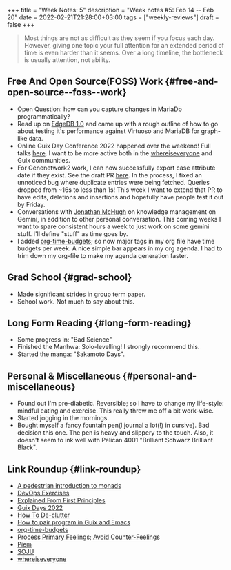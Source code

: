 +++
title = "Week Notes: 5"
description = "Week notes #5: Feb 14 -- Feb 20"
date = 2022-02-21T21:28:00+03:00
tags = ["weekly-reviews"]
draft = false
+++

> Most things are not as difficult as they seem if you focus each day.
> However, giving one topic your full attention for an extended period
> of time is even harder than it seems.  Over a long timeline, the
> bottleneck is usually attention, not ability.


## Free And Open Source(FOSS) Work {#free-and-open-source--foss--work}

-   Open Question: how can you capture changes in MariaDb
    programmatically?
-   Read up on [EdgeDB 1.0](https://www.edgedb.com/blog/edgedb-1-0) and came up with a rough outline of how to go
    about testing it's performance against Virtuoso and MariaDB for
    graph-like data.
-   Online Guix Day Conference 2022 happened over the weekend!  Full
    talks [here](https://guix.gnu.org/blog/2022/online-guix-days-2022-announcement-2/).  I want to be more active both in the [whereiseveryone](https://git.sr.ht/~whereiseveryone/)
    and Guix communities.
-   For Genenetwork2 work, I can now successfully export case attribute
    date if they exist.  See the draft PR [here](https://github.com/genenetwork/genenetwork3/pull/77).  In the process, I fixed
    an unnoticed bug where duplicate entries were being fetched.
    Queries dropped from ~16s to less than 1s!  This week I want to
    extend that PR to have edits, deletions and insertions and hopefully
    have people test it out by Friday.
-   Conversations with [Jonathan McHugh](https://fosdem.org/2022/schedule/speaker/jonathan%5Fmchugh/) on knowledge management on
    Gemini, in addition to other personal conversation.  This coming
    weeks I want to spare consistent hours a week to just work on some
    gemini stuff.  I'll define "stuff" as time goes by.
-   I added [org-time-budgets](https://github.com/BonfaceKilz/emacs.d/commit/354b2cf78ad3a858fe5d26b385d85a43a3783ee4); so now major tags in my org file have time
    budgets per week.  A nice simple bar appears in my org agenda.  I
    had to trim down my org-file to make my agenda generation faster.


## Grad School {#grad-school}

-   Made significant strides in group term paper.
-   School work.  Not much to say about this.


## Long Form Reading {#long-form-reading}

-   Some progress in: "Bad Science"
-   Finished the Manhwa: Solo-levelling!  I strongly recommend this.
-   Started the manga: "Sakamoto Days".


## Personal & Miscellaneous {#personal-and-miscellaneous}

-   Found out I'm pre-diabetic. Reversible; so I have to change my
    life-style: mindful eating and exercise.  This really threw me off a
    bit work-wise.
-   Started jogging in the mornings.
-   Bought myself a fancy fountain pen(I journal a lot(!) in cursive).
    Bad decision this one.  The pen is heavy and slippery to the touch.
    Also, it doesn't seem to ink well with Pelican 4001 "Brilliant
    Schwarz Brilliant Black".


## Link Roundup {#link-roundup}

-   [A pedestrian introduction to monads](https://simon.tournier.info/posts/2021-02-03-monad.html)
-   [DevOps Exercises](https://github.com/bregman-arie/devops-exercises)
-   [Explained From First Principles](https://explained-from-first-principles.com/)
-   [Guix Days 2022](https://guix.gnu.org/blog/2022/online-guix-days-2022-announcement-2/)
-   [How To De-clutter](https://www.bonfacemunyoki.com/post/2022-02-18-how-to-declutter/)
-   [How to pair program in Guix and Emacs](https://rednosehacker.com/how-to-setup-a-remote-pair-programming-environment-with-gnu-guix)
-   [org-time-budgets](https://github.com/fpiper/org-time-budgets)
-   [Process Primary Feelings; Avoid Counter-Feelings](https://bobyamtich.org/f/process-primary-feelings-avoid-counter-feelings)
-   [Piem](https://docs.kyleam.com/piem/)
-   [SOJU](https://soju.im/doc/soju.1.html)
-   [whereiseveryone](https://git.sr.ht/~whereiseveryone/)